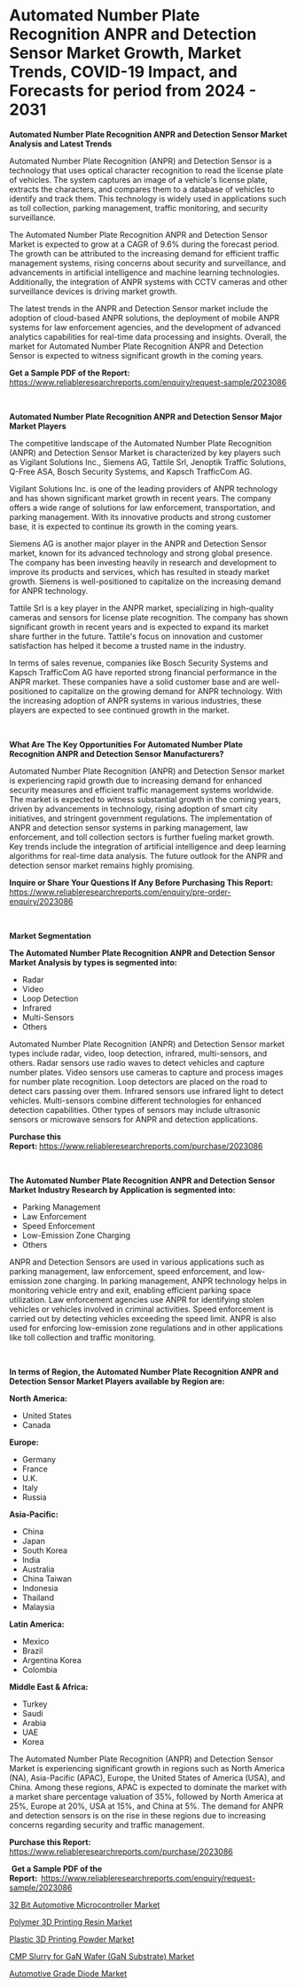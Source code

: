 <p><h1>Automated Number Plate Recognition ANPR and Detection Sensor Market Growth, Market Trends, COVID-19 Impact, and Forecasts for period from 2024 - 2031</h1></p><p><strong>Automated Number Plate Recognition ANPR and Detection Sensor Market Analysis and Latest Trends</strong></p>
<p><p>Automated Number Plate Recognition (ANPR) and Detection Sensor is a technology that uses optical character recognition to read the license plate of vehicles. The system captures an image of a vehicle's license plate, extracts the characters, and compares them to a database of vehicles to identify and track them. This technology is widely used in applications such as toll collection, parking management, traffic monitoring, and security surveillance.</p><p>The Automated Number Plate Recognition ANPR and Detection Sensor Market is expected to grow at a CAGR of 9.6% during the forecast period. The growth can be attributed to the increasing demand for efficient traffic management systems, rising concerns about security and surveillance, and advancements in artificial intelligence and machine learning technologies. Additionally, the integration of ANPR systems with CCTV cameras and other surveillance devices is driving market growth.</p><p>The latest trends in the ANPR and Detection Sensor market include the adoption of cloud-based ANPR solutions, the deployment of mobile ANPR systems for law enforcement agencies, and the development of advanced analytics capabilities for real-time data processing and insights. Overall, the market for Automated Number Plate Recognition ANPR and Detection Sensor is expected to witness significant growth in the coming years.</p></p>
<p><strong>Get a Sample PDF of the Report:&nbsp;</strong> <a href="https://www.reliableresearchreports.com/enquiry/request-sample/2023086">https://www.reliableresearchreports.com/enquiry/request-sample/2023086</a></p>
<p>&nbsp;</p>
<p><strong>Automated Number Plate Recognition ANPR and Detection Sensor Major Market Players</strong></p>
<p><p>The competitive landscape of the Automated Number Plate Recognition (ANPR) and Detection Sensor Market is characterized by key players such as Vigilant Solutions Inc., Siemens AG, Tattile Srl, Jenoptik Traffic Solutions, Q-Free ASA, Bosch Security Systems, and Kapsch TrafficCom AG. </p><p>Vigilant Solutions Inc. is one of the leading providers of ANPR technology and has shown significant market growth in recent years. The company offers a wide range of solutions for law enforcement, transportation, and parking management. With its innovative products and strong customer base, it is expected to continue its growth in the coming years.</p><p>Siemens AG is another major player in the ANPR and Detection Sensor market, known for its advanced technology and strong global presence. The company has been investing heavily in research and development to improve its products and services, which has resulted in steady market growth. Siemens is well-positioned to capitalize on the increasing demand for ANPR technology.</p><p>Tattile Srl is a key player in the ANPR market, specializing in high-quality cameras and sensors for license plate recognition. The company has shown significant growth in recent years and is expected to expand its market share further in the future. Tattile's focus on innovation and customer satisfaction has helped it become a trusted name in the industry.</p><p>In terms of sales revenue, companies like Bosch Security Systems and Kapsch TrafficCom AG have reported strong financial performance in the ANPR market. These companies have a solid customer base and are well-positioned to capitalize on the growing demand for ANPR technology. With the increasing adoption of ANPR systems in various industries, these players are expected to see continued growth in the market.</p></p>
<p>&nbsp;</p>
<p><strong>What Are The Key Opportunities For Automated Number Plate Recognition ANPR and Detection Sensor Manufacturers?</strong></p>
<p><p>Automated Number Plate Recognition (ANPR) and Detection Sensor market is experiencing rapid growth due to increasing demand for enhanced security measures and efficient traffic management systems worldwide. The market is expected to witness substantial growth in the coming years, driven by advancements in technology, rising adoption of smart city initiatives, and stringent government regulations. The implementation of ANPR and detection sensor systems in parking management, law enforcement, and toll collection sectors is further fueling market growth. Key trends include the integration of artificial intelligence and deep learning algorithms for real-time data analysis. The future outlook for the ANPR and detection sensor market remains highly promising.</p></p>
<p><strong>Inquire or Share Your Questions If Any Before Purchasing This Report:</strong> <a href="https://www.reliableresearchreports.com/enquiry/pre-order-enquiry/2023086">https://www.reliableresearchreports.com/enquiry/pre-order-enquiry/2023086</a></p>
<p>&nbsp;</p>
<p><strong>Market Segmentation</strong></p>
<p><strong>The Automated Number Plate Recognition ANPR and Detection Sensor Market Analysis by types is segmented into:</strong></p>
<p><ul><li>Radar</li><li>Video</li><li>Loop Detection</li><li>Infrared</li><li>Multi-Sensors</li><li>Others</li></ul></p>
<p><p>Automated Number Plate Recognition (ANPR) and Detection Sensor market types include radar, video, loop detection, infrared, multi-sensors, and others. Radar sensors use radio waves to detect vehicles and capture number plates. Video sensors use cameras to capture and process images for number plate recognition. Loop detectors are placed on the road to detect cars passing over them. Infrared sensors use infrared light to detect vehicles. Multi-sensors combine different technologies for enhanced detection capabilities. Other types of sensors may include ultrasonic sensors or microwave sensors for ANPR and detection applications.</p></p>
<p><strong>Purchase this Report:&nbsp;</strong><a href="https://www.reliableresearchreports.com/purchase/2023086">https://www.reliableresearchreports.com/purchase/2023086</a></p>
<p>&nbsp;</p>
<p><strong>The Automated Number Plate Recognition ANPR and Detection Sensor Market Industry Research by Application is segmented into:</strong></p>
<p><ul><li>Parking Management</li><li>Law Enforcement</li><li>Speed Enforcement</li><li>Low-Emission Zone Charging</li><li>Others</li></ul></p>
<p><p>ANPR and Detection Sensors are used in various applications such as parking management, law enforcement, speed enforcement, and low-emission zone charging. In parking management, ANPR technology helps in monitoring vehicle entry and exit, enabling efficient parking space utilization. Law enforcement agencies use ANPR for identifying stolen vehicles or vehicles involved in criminal activities. Speed enforcement is carried out by detecting vehicles exceeding the speed limit. ANPR is also used for enforcing low-emission zone regulations and in other applications like toll collection and traffic monitoring.</p></p>
<p>&nbsp;</p>
<p><strong>In terms of Region, the Automated Number Plate Recognition ANPR and Detection Sensor Market Players available by Region are:</strong></p>
<p>
    <p> <strong> North America: </strong>
        <ul>
            <li>United States</li>
            <li>Canada</li>
        </ul>
        </p> 
    <p> <strong> Europe: </strong>
        <ul>
            <li>Germany</li>
            <li>France</li>
            <li>U.K.</li>
            <li>Italy</li>
            <li>Russia</li>
        </ul>
        </p> 
    <p> <strong> Asia-Pacific: </strong>
        <ul>
            <li>China</li>
            <li>Japan</li>
            <li>South Korea</li>
            <li>India</li>
            <li>Australia</li>
            <li>China Taiwan</li>
            <li>Indonesia</li>
            <li>Thailand</li>
            <li>Malaysia</li>
        </ul>
        </p> 
    <p> <strong> Latin America: </strong>
        <ul>
            <li>Mexico</li>
            <li>Brazil</li>
            <li>Argentina Korea</li>
            <li>Colombia</li>
        </ul>
        </p> 
    <p> <strong> Middle East & Africa: </strong>
        <ul>
            <li>Turkey</li>
            <li>Saudi</li>
            <li>Arabia</li>
            <li>UAE</li>
            <li>Korea</li>
        </ul>
    </p>
    </p>
<p><p>The Automated Number Plate Recognition (ANPR) and Detection Sensor Market is experiencing significant growth in regions such as North America (NA), Asia-Pacific (APAC), Europe, the United States of America (USA), and China. Among these regions, APAC is expected to dominate the market with a market share percentage valuation of 35%, followed by North America at 25%, Europe at 20%, USA at 15%, and China at 5%. The demand for ANPR and detection sensors is on the rise in these regions due to increasing concerns regarding security and traffic management.</p></p>
<p><strong>Purchase this Report: </strong><a href="https://www.reliableresearchreports.com/purchase/2023086">https://www.reliableresearchreports.com/purchase/2023086</a></p>
<p>&nbsp;<strong>Get a Sample PDF of the Report:&nbsp;&nbsp;</strong><a href="https://www.reliableresearchreports.com/enquiry/request-sample/2023086">https://www.reliableresearchreports.com/enquiry/request-sample/2023086</a></p>
<p><strong></strong></p>
<p><p><a href="https://github.com/bobicer/Market-Research-Report-List-2/blob/main/32-bit-automotive-microcontroller-market.md">32 Bit Automotive Microcontroller Market</a></p><p><a href="https://rainy-horn-d69.notion.site/Polymer-3D-Printing-Resin-Market-Size-Growth-Outlook-from-2024-to-2031-projecting-at-Market-s-Tren-f03c03ef2a824d678df0b318127a956a">Polymer 3D Printing Resin Market</a></p><p><a href="https://woozy-pyroraptor-a1f.notion.site/Decoding-the-Plastic-3D-Printing-Powder-Market-A-Deep-Dive-into-the-Latest-Market-Trends-Market-Se-5a326f0182264c4e831c1be9e36bec09">Plastic 3D Printing Powder Market</a></p><p><a href="https://view.publitas.com/reportprime-1/cmp-slurry-for-gan-wafer-gan-substrate-market-offer-valuable-insights-into-market-size-market-share-market-trends-and-projections-spanning-from-2024-to-2031/">CMP Slurry for GaN Wafer (GaN Substrate) Market</a></p><p><a href="https://github.com/globismark/Market-Research-Report-List-2/blob/main/automotive-grade-diode-market.md">Automotive Grade Diode Market</a></p></p>